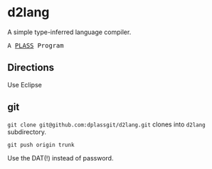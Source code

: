 # d2lang

A simple type-inferred language compiler.

<tt>A <a href="http://www.plasstech.com/a-plass-program">PLASS</a> Program</tt>

## Directions

Use Eclipse

## git

`git clone git@github.com:dplassgit/d2lang.git` clones into `d2lang` subdirectory.

`git push origin trunk`

Use the DAT(!) instead of password.

